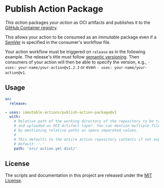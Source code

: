 # Publish Action Package

_This action_ packages _your action_ as OCI artifacts and publishes it to the [GitHub Container registry](ghcr.io).

This allows your action to be consumed as an _immutable_ package even if a [SemVer](https://semver.org/) is specified in the consumer's workflow file.

Your action workflow must be triggered on `release` as in the following example. The release's title must follow [semantic versioning](https://semver.org/). 
Then consumers of your action will then be able to specify the version, e.g., `- uses: your-name/your-action@v1.2.3` or even `- uses: your-name/your-action@v1`.

## Usage

<!-- start usage -->
```yaml
on:
  release:

- uses: immutable-actions/publish-action-package@v1
  with:
    # Relative path of the working directory of the repository to be tar archived
    # and uploaded as OCI Artifact layer. You can mention multiple files/folders
    # by mentioning relative paths as space separated values.
    #
    # This defaults to the entire action repository contents if not explicitly defined.
    # Default: '.'
    path: 'src/ action.yml dist/'
```
<!-- end usage -->

## License

The scripts and documentation in this project are released under the [MIT License](LICENSE).
